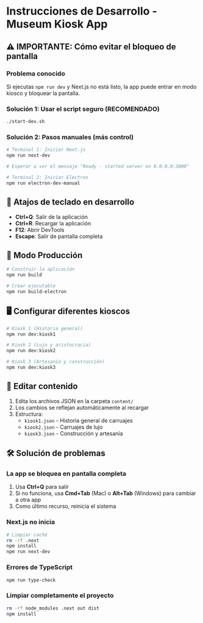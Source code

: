 # Instrucciones de Desarrollo - Museum Kiosk App

## ⚠️ IMPORTANTE: Cómo evitar el bloqueo de pantalla

### Problema conocido
Si ejecutas `npm run dev` y Next.js no está listo, la app puede entrar en modo kiosco y bloquear la pantalla.

### Solución 1: Usar el script seguro (RECOMENDADO)
```bash
./start-dev.sh
```

### Solución 2: Pasos manuales (más control)
```bash
# Terminal 1: Iniciar Next.js
npm run next-dev

# Esperar a ver el mensaje "Ready - started server on 0.0.0.0:3000"

# Terminal 2: Iniciar Electron
npm run electron-dev-manual
```

## 🔧 Atajos de teclado en desarrollo

- **Ctrl+Q**: Salir de la aplicación
- **Ctrl+R**: Recargar la aplicación
- **F12**: Abrir DevTools
- **Escape**: Salir de pantalla completa

## 🚀 Modo Producción

```bash
# Construir la aplicación
npm run build

# Crear ejecutable
npm run build-electron
```

## 🖥️ Configurar diferentes kioscos

```bash
# Kiosk 1 (Historia general)
npm run dev:kiosk1

# Kiosk 2 (Lujo y aristocracia)
npm run dev:kiosk2

# Kiosk 3 (Artesanía y construcción)
npm run dev:kiosk3
```

## 📝 Editar contenido

1. Edita los archivos JSON en la carpeta `content/`
2. Los cambios se reflejan automáticamente al recargar
3. Estructura:
   - `kiosk1.json` - Historia general de carruajes
   - `kiosk2.json` - Carruajes de lujo
   - `kiosk3.json` - Construcción y artesanía

## 🛠️ Solución de problemas

### La app se bloquea en pantalla completa
1. Usa **Ctrl+Q** para salir
2. Si no funciona, usa **Cmd+Tab** (Mac) o **Alt+Tab** (Windows) para cambiar a otra app
3. Como último recurso, reinicia el sistema

### Next.js no inicia
```bash
# Limpiar caché
rm -rf .next
npm install
npm run next-dev
```

### Errores de TypeScript
```bash
npm run type-check
```

### Limpiar completamente el proyecto
```bash
rm -rf node_modules .next out dist
npm install
```
